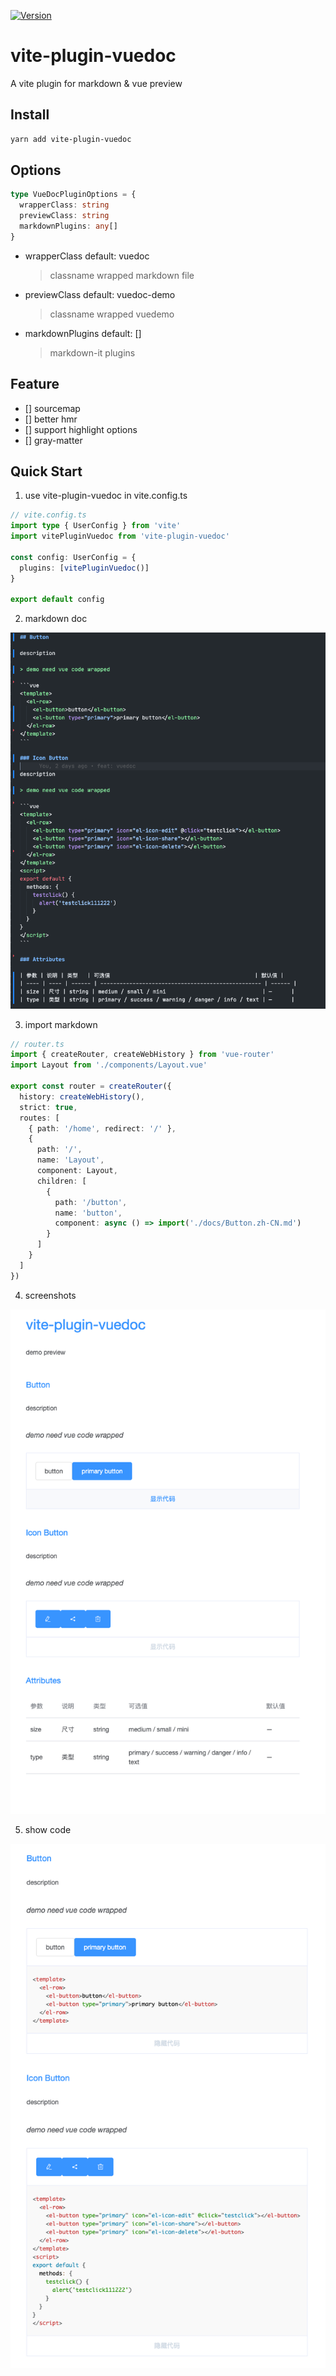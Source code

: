 <p>
  <a href="https://www.npmjs.com/package/vite-plugin-vuedoc" target="_blank">
    <img alt="Version" src="https://img.shields.io/npm/v/vite-plugin-vuedoc.svg">
  </a>
</p>

# vite-plugin-vuedoc

A vite plugin for markdown & vue preview

## Install

```sh
yarn add vite-plugin-vuedoc
```

## Options

```typescript
type VueDocPluginOptions = {
  wrapperClass: string
  previewClass: string
  markdownPlugins: any[]
}
```

- wrapperClass default: vuedoc
  > classname wrapped markdown file
- previewClass default: vuedoc-demo
  > classname wrapped vuedemo
- markdownPlugins default: []
  > markdown-it plugins

## Feature

- [] sourcemap
- [] better hmr
- [] support highlight options
- [] gray-matter

## Quick Start

1. use vite-plugin-vuedoc in vite.config.ts

```typescript
// vite.config.ts
import type { UserConfig } from 'vite'
import vitePluginVuedoc from 'vite-plugin-vuedoc'

const config: UserConfig = {
  plugins: [vitePluginVuedoc()]
}

export default config
```

2. markdown doc

![markdown doc](./playground/assets/WX20201015-120206.png)

3. import markdown

```typescript
// router.ts
import { createRouter, createWebHistory } from 'vue-router'
import Layout from './components/Layout.vue'

export const router = createRouter({
  history: createWebHistory(),
  strict: true,
  routes: [
    { path: '/home', redirect: '/' },
    {
      path: '/',
      name: 'Layout',
      component: Layout,
      children: [
        {
          path: '/button',
          name: 'button',
          component: async () => import('./docs/Button.zh-CN.md')
        }
      ]
    }
  ]
})
```

4. screenshots

![markdown doc](./playground/assets/WX20201015-120910.png)

5. show code

![markdown doc](./playground/assets/WX20201015-121156.png)
